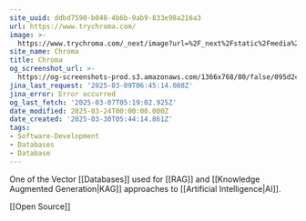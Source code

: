 ```yaml
---
site_uuid: ddbd7590-b048-4b6b-9ab9-833e98a216a3
url: https://www.trychroma.com/
image: >-
  https://www.trychroma.com/_next/image?url=%2F_next%2Fstatic%2Fmedia%2Fchroma.d840f629.png&w=96&q=75&dpl=dpl_3kt7m34p2QipeYnkfoKSXxdcUrWN
site_name: Chroma
title: Chroma
og_screenshot_url: >-
  https://og-screenshots-prod.s3.amazonaws.com/1366x768/80/false/095d2c9fb3f127bf5ce51db84b52efc92ff3d23b74629a79de8e46b18f106d4f.jpeg
jina_last_request: '2025-03-09T06:45:14.088Z'
jina_error: Error occurred
og_last_fetch: '2025-03-07T05:19:02.925Z'
date_modified: 2025-03-24T00:00:00.000Z
date_created: '2025-03-30T05:44:14.861Z'
tags:
- Software-Development
- Databases
- Database
---
```









One of the Vector [[Databases]] used for [[RAG]] and [[Knowledge Augmented Generation|KAG]] approaches to [[Artificial Intelligence|AI]].

[[Open Source]]





